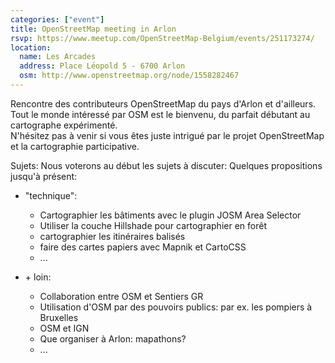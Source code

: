 ```yaml
---
categories: ["event"]
title: OpenStreetMap meeting in Arlon
rsvp: https://www.meetup.com/OpenStreetMap-Belgium/events/251173274/
location:
  name: Les Arcades
  address: Place Léopold 5 - 6700 Arlon
  osm: http://www.openstreetmap.org/node/1558282467
---
```


Rencontre des contributeurs OpenStreetMap du pays d'Arlon et d'ailleurs.  
Tout le monde intéressé par OSM est le bienvenu, du parfait débutant au cartographe expérimenté.  
N'hésitez pas à venir si vous êtes juste intrigué par le projet OpenStreetMap et la cartographie participative.

Sujets: Nous voterons au début les sujets à discuter: Quelques propositions jusqu'à présent:

* "technique":
  * Cartographier les bâtiments avec le plugin JOSM Area Selector
  * Utiliser la couche Hillshade pour cartographier en forêt
  * cartographier les itinéraires balisés
  * faire des cartes papiers avec Mapnik et CartoCSS
  * ...

* \+ loin:
  * Collaboration entre OSM et Sentiers GR
  * Utilisation d'OSM par des pouvoirs publics: par ex. les pompiers à Bruxelles
  * OSM et IGN
  * Que organiser à Arlon: mapathons?
  * ...
